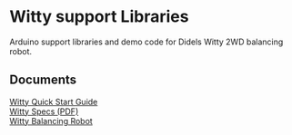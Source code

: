 # Witty support Libraries

Arduino support libraries and demo code for Didels Witty 2WD balancing robot.


## Documents
[Witty Quick Start Guide](docs/WittyQuickStartGuide.pdf)  
[Witty Specs (PDF)](docs/WittySpecs.pdf)  
[Witty Balancing Robot](docs/WittyBalancingRobot.md)  
